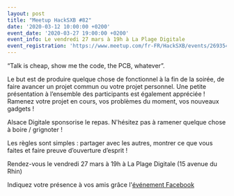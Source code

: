 ```yaml
---
layout: post
title: "Meetup HackSXB #82"
date: '2020-03-12 10:00:00 +0200'
event_date: '2020-03-27 19:00:00 +0200'
event_info: Le vendredi 27 mars à 19h à La Plage Digitale
event_registration: 'https://www.meetup.com/fr-FR/HackSXB/events/269354566/'
---
```


“Talk is cheap, show me the code, the PCB, whatever”.

Le but est de produire quelque chose de fonctionnel à la fin de la soirée, de faire avancer un projet commun ou votre projet personnel. Une petite présentation à l’ensemble des participants est également appréciée ! Ramenez votre projet en cours, vos problèmes du moment, vos nouveaux gadgets !

Alsace Digitale sponsorise le repas. N'hésitez pas à ramener quelque chose à boire / grignoter !

Les règles sont simples : partager avec les autres, montrer ce que vous faites et faire preuve d’ouverture d’esprit !

Rendez-vous le vendredi 27 mars à 19h à La Plage Digitale (15 avenue du Rhin)

Indiquez votre présence à vos amis grâce l'[événement Facebook](https://www.facebook.com/events/495437664461911/)
